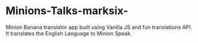 # Minions-Talks-marksix-
Minion Banana translator app built using Vanilla JS and fun translations API. It translates the English Language to Minion Speak.
